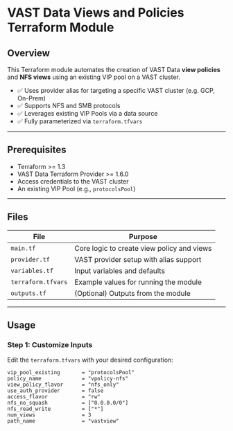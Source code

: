# VAST Data Views and Policies Terraform Module

## Overview

This Terraform module automates the creation of VAST Data **view policies** and **NFS views** using an existing VIP pool on a VAST cluster.

- ✅ Uses provider alias for targeting a specific VAST cluster (e.g. GCP, On-Prem)
- ✅ Supports NFS and SMB protocols
- ✅ Leverages existing VIP Pools via a data source
- ✅ Fully parameterized via `terraform.tfvars`

---

## Prerequisites

- Terraform >= 1.3
- VAST Data Terraform Provider >= 1.6.0
- Access credentials to the VAST cluster
- An existing VIP Pool (e.g., `protocolsPool`)

---

## Files

| File                     | Purpose                                      |
|--------------------------|----------------------------------------------|
| `main.tf`                | Core logic to create view policy and views   |
| `provider.tf`            | VAST provider setup with alias support       |
| `variables.tf`           | Input variables and defaults                 |
| `terraform.tfvars`       | Example values for running the module        |
| `outputs.tf`             | (Optional) Outputs from the module           |

---

## Usage

### Step 1: Customize Inputs

Edit the `terraform.tfvars` with your desired configuration:
```hcl
vip_pool_existing       = "protocolsPool"
policy_name             = "vpolicy-nfs"
view_policy_flavor      = "nfs_only"
use_auth_provider       = false
access_flavor           = "rw"
nfs_no_squash           = ["0.0.0.0/0"]
nfs_read_write          = ["*"]
num_views               = 3
path_name               = "vastview"
